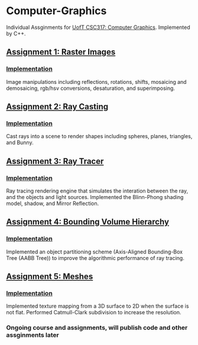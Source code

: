 # Computer-Graphics
Individual Assginments for [UofT CSC317: Computer Graphics](https://github.com/alecjacobson/computer-graphics-raster-images). Implemented by C++.

## [Assignment 1: Raster Images](https://github.com/alecjacobson/computer-graphics-raster-images) 
### [Implementation]()
Image manipulations including reflections, rotations, shifts, mosaicing and demosaicing, rgb/hsv conversions, desaturation, and superimposing. 

## [Assignment 2: Ray Casting](https://github.com/alecjacobson/computer-graphics-ray-casting) 
### [Implementation]()
Cast rays into a scene to render shapes including spheres, planes, triangles, and Bunny.

## [Assignment 3: Ray Tracer](https://github.com/alecjacobson/computer-graphics-ray-tracing) 
### [Implementation]()
Ray tracing rendering engine that simulates the interation between the ray, and the objects and light sources. Implemented the Blinn-Phong shading model, shadow, and Mirror Reflection.

## [Assignment 4: Bounding Volume Hierarchy](https://github.com/alecjacobson/computer-graphics-bounding-volume-hierarchy)
### [Implementation]()
Implemented an object partitioning scheme (Axis-Aligned Bounding-Box Tree (AABB Tree)) to improve the algorithmic performance of ray tracing.

## [Assignment 5: Meshes](https://github.com/alecjacobson/computer-graphics-meshes) 
### [Implementation]()
Implemented texture mapping from a 3D surface to 2D when the surface is not flat. Performed Catmull-Clark subdivision to increase the resolution.

### Ongoing course and assignments, will publish code and other assginments later
